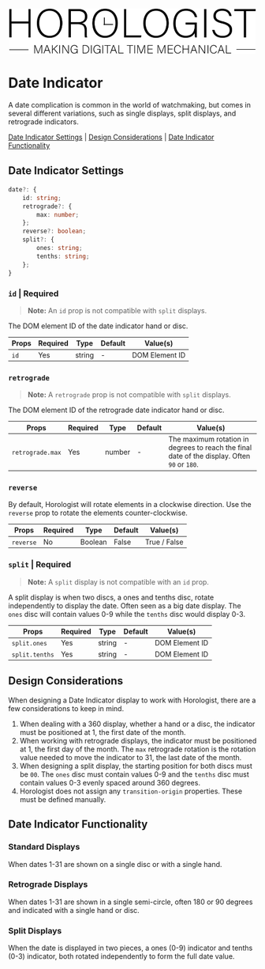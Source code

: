 <p align="center">
  <img src="/assets/logo-horologist.svg" alt="Horologist Logo - Making digital time mechanical" width="500" />
</p>

# Date Indicator

A date complication is common in the world of watchmaking, but comes in several different
variations, such as single displays, split displays, and retrograde indicators.

[Date Indicator Settings](#date-indicstor-settings) |
[Design Considerations](#design-considerations) |
[Date Indicator Functionality](#date-indicator-functionality)

## Date Indicator Settings

```ts
date?: {
    id: string;
    retrograde?: {
        max: number;
    };
    reverse?: boolean;
    split?: {
        ones: string;
        tenths: string;
    };
}
```

### `id` | Required

> **Note:** An `id` prop is not compatible with `split` displays.

The DOM element ID of the date indicator hand or disc.

| Props | Required | Type   | Default | Value(s)       |
| ----- | -------- | ------ | ------- | -------------- |
| `id`  | Yes      | string | -       | DOM Element ID |

### `retrograde`

> **Note:** A `retrograde` prop is not compatible with `split` displays.

The DOM element ID of the retrograde date indicator hand or disc.

| Props            | Required | Type   | Default | Value(s)                                                                                     |
| ---------------- | -------- | ------ | ------- | -------------------------------------------------------------------------------------------- |
| `retrograde.max` | Yes      | number | -       | The maximum rotation in degrees to reach the final date of the display. Often `90` or `180`. |

### `reverse`

By default, Horologist will rotate elements in a clockwise direction. Use the `reverse` prop to
rotate the elements counter-clockwise.

| Props     | Required | Type    | Default | Value(s)     |
| --------- | -------- | ------- | ------- | ------------ |
| `reverse` | No       | Boolean | False   | True / False |

### `split` | Required

> **Note:** A `split` display is not compatible with an `id` prop.

A split display is when two discs, a ones and tenths disc, rotate independently to display the date.
Often seen as a big date display. The `ones` disc will contain values 0-9 while the `tenths` disc
would display 0-3.

| Props          | Required | Type   | Default | Value(s)       |
| -------------- | -------- | ------ | ------- | -------------- |
| `split.ones`   | Yes      | string | -       | DOM Element ID |
| `split.tenths` | Yes      | string | -       | DOM Element ID |

## Design Considerations

When designing a Date Indicator display to work with Horologist, there are a few considerations to
keep in mind.

1. When dealing with a 360 display, whether a hand or a disc, the indicator must be positioned at 1,
   the first date of the month.
2. When working with retrograde displays, the indicator must be positioned at 1, the first day of
   the month. The `max` retrograde rotation is the rotation value needed to move the indicator to
   31, the last date of the month.
3. When designing a split display, the starting position for both discs must be `00`. The `ones`
   disc must contain values 0-9 and the `tenths` disc must contain values 0-3 evenly spaced around
   360 degrees.
4. Horologist does not assign any `transition-origin` properties. These must be defined manually.

## Date Indicator Functionality

### Standard Displays

When dates 1-31 are shown on a single disc or with a single hand.

### Retrograde Displays

When dates 1-31 are shown in a single semi-circle, often 180 or 90 degrees and indicated with a
single hand or disc.

### Split Displays

When the date is displayed in two pieces, a ones (0-9) indicator and tenths (0-3) indicator, both
rotated independently to form the full date value.
